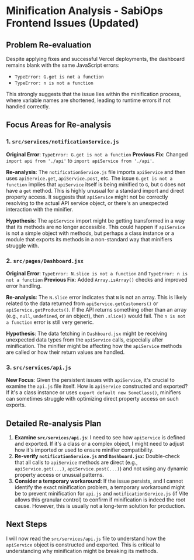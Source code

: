 # Minification Analysis - SabiOps Frontend Issues (Updated)

## Problem Re-evaluation
Despite applying fixes and successful Vercel deployments, the dashboard remains blank with the same JavaScript errors:
- `TypeError: G.get is not a function`
- `TypeError: n is not a function`

This strongly suggests that the issue lies within the minification process, where variable names are shortened, leading to runtime errors if not handled correctly.

## Focus Areas for Re-analysis

### 1. `src/services/notificationService.js`
**Original Error**: `TypeError: G.get is not a function`
**Previous Fix**: Changed `import api from './api'` to `import apiService from './api'`.

**Re-analysis**: The `notificationService.js` file imports `apiService` and then uses `apiService.get`, `apiService.post`, etc. The issue `G.get is not a function` implies that `apiService` itself is being minified to `G`, but `G` does not have a `get` method. This is highly unusual for a standard import and direct property access. It suggests that `apiService` might not be correctly resolving to the actual API service object, or there's an unexpected interaction with the minifier.

**Hypothesis**: The `apiService` import might be getting transformed in a way that its methods are no longer accessible. This could happen if `apiService` is not a simple object with methods, but perhaps a class instance or a module that exports its methods in a non-standard way that minifiers struggle with.

### 2. `src/pages/Dashboard.jsx`
**Original Error**: `TypeError: N.slice is not a function` and `TypeError: n is not a function`
**Previous Fix**: Added `Array.isArray()` checks and improved error handling.

**Re-analysis**: The `N.slice` error indicates that `N` is not an array. This is likely related to the data returned from `apiService.getCustomers()` or `apiService.getProducts()`. If the API returns something other than an array (e.g., `null`, `undefined`, or an object), then `.slice()` would fail. The `n is not a function` error is still very generic.

**Hypothesis**: The data fetching in `Dashboard.jsx` might be receiving unexpected data types from the `apiService` calls, especially after minification. The minifier might be affecting how the `apiService` methods are called or how their return values are handled.

### 3. `src/services/api.js`
**New Focus**: Given the persistent issues with `apiService`, it's crucial to examine the `api.js` file itself. How is `apiService` constructed and exported? If it's a class instance or uses `export default new SomeClass()`, minifiers can sometimes struggle with optimizing direct property access on such exports.

## Detailed Re-analysis Plan

1. **Examine `src/services/api.js`**: I need to see how `apiService` is defined and exported. If it's a class or a complex object, I might need to adjust how it's imported or used to ensure minifier compatibility.
2. **Re-verify `notificationService.js` and `Dashboard.jsx`**: Double-check that all calls to `apiService` methods are direct (e.g., `apiService.get(...)`, `apiService.post(...)`) and not using any dynamic property access or unusual patterns.
3. **Consider a temporary workaround**: If the issue persists, and I cannot identify the exact minification problem, a temporary workaround might be to prevent minification for `api.js` and `notificationService.js` (if Vite allows this granular control) to confirm if minification is indeed the root cause. However, this is usually not a long-term solution for production.

## Next Steps
I will now read the `src/services/api.js` file to understand how the `apiService` object is constructed and exported. This is critical to understanding why minification might be breaking its methods.

